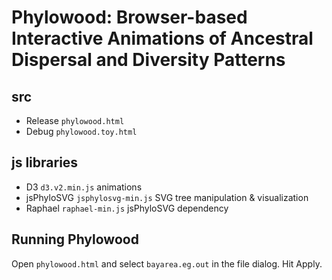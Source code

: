 Phylowood: Browser-based Interactive Animations of Ancestral Dispersal and Diversity Patterns
=======================================================================================

## src
* Release	`phylowood.html`
* Debug		`phylowood.toy.html`

## js libraries
* D3			`d3.v2.min.js`		animations
* jsPhyloSVG	`jsphylosvg-min.js`	SVG tree manipulation & visualization
* Raphael		`raphael-min.js`	jsPhyloSVG dependency

## Running Phylowood
Open `phylowood.html` and select `bayarea.eg.out` in the file dialog.  Hit Apply.